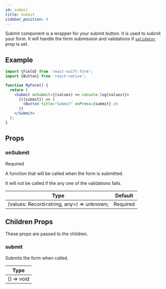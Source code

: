 ```yaml
---
id: submit
title: Submit
sidebar_position: 4
---
```


Submit component is a wrapper for your submit button.
It is used to submit your form.
It will handle the form submission and validations if [`validator`](form#validator) prop is set.

## Example

```jsx
import {Field} from 'react-swift-form';
import {Button} from 'react-native';

function MyForm() {
  return (
    <Submit onSubmit={(values) => console.log(values)}>
      {({submit}) => (
        <Button title="Submit" onPress={submit} />
      )}
    </Submit>
  );
}
```

## Props

### onSubmit

<div class="required">Required</div>

A function that will be called when the form is submitted.

It will not be called if the any one of the validations fails.

| Type                                       | Default                                       |
| ------------------------------------------ | --------------------------------------------- |
| (values: Record<string, any\>) => unknown; | <div class="required as-badge">Required</div> |

## Children Props

These props are passed to the children.

### submit

Submits the form when called.

| Type       |
| ---------- |
| () => void |